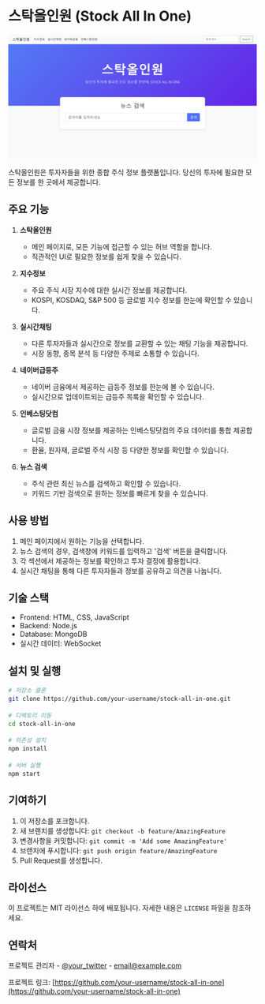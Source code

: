 # 스탁올인원 (Stock All In One)

![스탁올인원 메인 화면](./img/홈화면.png)

스탁올인원은 투자자들을 위한 종합 주식 정보 플랫폼입니다. 당신의 투자에 필요한 모든 정보를 한 곳에서 제공합니다.

## 주요 기능

1. **스탁올인원**
   - 메인 페이지로, 모든 기능에 접근할 수 있는 허브 역할을 합니다.
   - 직관적인 UI로 필요한 정보를 쉽게 찾을 수 있습니다.

2. **지수정보**
   - 주요 주식 시장 지수에 대한 실시간 정보를 제공합니다.
   - KOSPI, KOSDAQ, S&P 500 등 글로벌 지수 정보를 한눈에 확인할 수 있습니다.

3. **실시간채팅**
   - 다른 투자자들과 실시간으로 정보를 교환할 수 있는 채팅 기능을 제공합니다.
   - 시장 동향, 종목 분석 등 다양한 주제로 소통할 수 있습니다.

4. **네이버급등주**
   - 네이버 금융에서 제공하는 급등주 정보를 한눈에 볼 수 있습니다.
   - 실시간으로 업데이트되는 급등주 목록을 확인할 수 있습니다.

5. **인베스팅닷컴**
   - 글로벌 금융 시장 정보를 제공하는 인베스팅닷컴의 주요 데이터를 통합 제공합니다.
   - 환율, 원자재, 글로벌 주식 시장 등 다양한 정보를 확인할 수 있습니다.

6. **뉴스 검색**
   - 주식 관련 최신 뉴스를 검색하고 확인할 수 있습니다.
   - 키워드 기반 검색으로 원하는 정보를 빠르게 찾을 수 있습니다.

## 사용 방법

1. 메인 페이지에서 원하는 기능을 선택합니다.
2. 뉴스 검색의 경우, 검색창에 키워드를 입력하고 '검색' 버튼을 클릭합니다.
3. 각 섹션에서 제공하는 정보를 확인하고 투자 결정에 활용합니다.
4. 실시간 채팅을 통해 다른 투자자들과 정보를 공유하고 의견을 나눕니다.

## 기술 스택

- Frontend: HTML, CSS, JavaScript
- Backend: Node.js
- Database: MongoDB
- 실시간 데이터: WebSocket

## 설치 및 실행

```bash
# 저장소 클론
git clone https://github.com/your-username/stock-all-in-one.git

# 디렉토리 이동
cd stock-all-in-one

# 의존성 설치
npm install

# 서버 실행
npm start
```

## 기여하기

1. 이 저장소를 포크합니다.
2. 새 브랜치를 생성합니다: `git checkout -b feature/AmazingFeature`
3. 변경사항을 커밋합니다: `git commit -m 'Add some AmazingFeature'`
4. 브랜치에 푸시합니다: `git push origin feature/AmazingFeature`
5. Pull Request를 생성합니다.

## 라이선스

이 프로젝트는 MIT 라이선스 하에 배포됩니다. 자세한 내용은 `LICENSE` 파일을 참조하세요.

## 연락처

프로젝트 관리자 - [@your_twitter](https://twitter.com/your_twitter) - email@example.com

프로젝트 링크: [https://github.com/your-username/stock-all-in-one](https://github.com/your-username/stock-all-in-one)